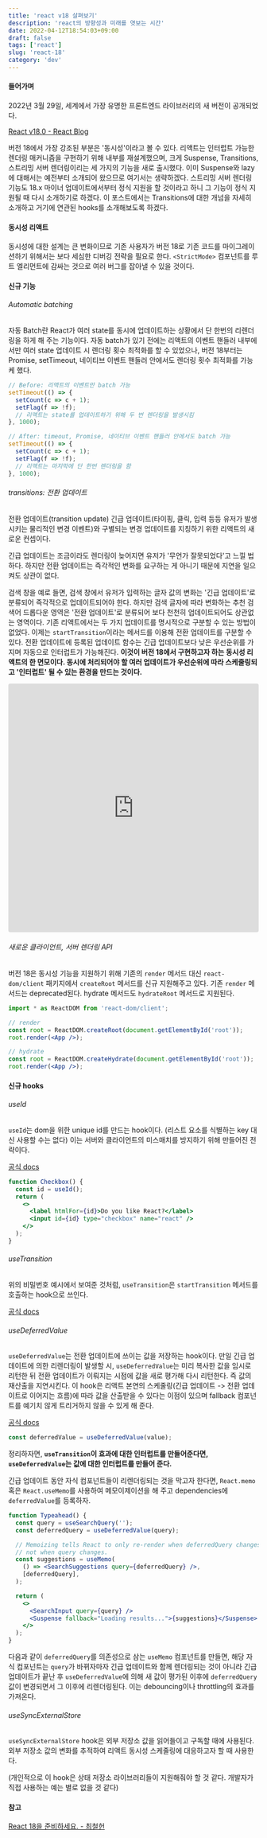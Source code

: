```yaml
---
title: 'react v18 살펴보기'
description: 'react의 방향성과 미래를 엿보는 시간'
date: 2022-04-12T18:54:03+09:00
draft: false
tags: ['react']
slug: 'react-18'
category: 'dev'
---
```


#### 들어가며

2022년 3월 29일, 세계에서 가장 유명한 프론트엔드 라이브러리의 새 버전이 공개되었다.

[React v18.0 - React Blog](https://reactjs.org/blog/2022/03/29/react-v18.html)

버전 18에서 가장 강조된 부분은 '동시성'이라고 볼 수 있다. 리액트는 인터럽트 가능한 렌더링 매커니즘을 구현하기 위해 내부를 재설계했으며, 크게 Suspense, Transitions, 스트리밍 서버 렌더링이리는 세 가지의 기능을 새로 출시했다. 이미 Suspense와 lazy에 대해서는 예전부터 소개되어 왔으므로 여기서는 생략하겠다. 스트리밍 서버 렌더링 기능도 18.x 마이너 업데이트에서부터 정식 지원을 할 것이라고 하니 그 기능이 정식 지원될 때 다시 소개하기로 하겠다. 이 포스트에서는 Transitions에 대한 개넘을 자세히 소개하고 거기에 연관된 hooks를 소개해보도록 하겠다.

#### 동시성 리액트

동시성에 대한 설계는 큰 변화이므로 기존 사용자가 버전 18로 기존 코드를 마이그레이션하기 위해서는 보다 세심한 디버깅 전략을 필요로 한다. `<StrictMode>` 컴포넌트를 루트 엘리먼트에 감싸는 것으로 여러 버그를 잡아낼 수 있을 것이다.

#### 신규 기능

###### Automatic batching

자동 Batch란 React가 여러 state를 동시에 업데이트하는 상황에서 단 한번의 리렌더링을 하게 해 주는 기능이다. 자동 batch가 있기 전에는 리액트의 이벤트 핸들러 내부에서만 여러 state 업데이트 시 렌더링 횟수 최적화를 할 수 있었으나, 버전 18부터는 Promise, setTimeout, 네이티브 이벤트 핸들러 안에서도 렌더링 횟수 최적화를 가능케 했다.

```jsx
// Before: 리액트의 이벤트만 batch 가능
setTimeout(() => {
  setCount(c => c + 1);
  setFlag(f => !f);
  // 리액트는 state를 업데이트하기 위해 두 번 렌더링을 발생시킴
}, 1000);

// After: timeout, Promise, 네이티브 이벤트 핸들러 안에서도 batch 가능
setTimeout(() => {
  setCount(c => c + 1);
  setFlag(f => !f);
  // 리액트는 마지막에 단 한번 렌더링을 함
}, 1000);
```

###### transitions: 전환 업데이트

전환 업데이트(transition update) 긴급 업데이트(타이핑, 클릭, 입력 등등 유저가 발생시키는 물리적인 변경 이벤트)와 구별되는 변경 업데이트를 지칭하기 위한 리액트의 새로운 컨셉이다.

긴급 업데이트는 조금이라도 렌더링이 늦어지면 유저가 '무언가 잘못되었다'고 느낄 법하다. 하지만 전환 업데이트는 즉각적인 변화를 요구하는 게 아니기 때문에 지연을 일으켜도 상관이 없다.

검색 창을 예로 들면, 검색 창에서 유저가 입력하는 글자 값의 변화는 '긴급 업데이트'로 분류되어 즉각적으로 업데이트되어야 한다. 하지만 검색 글자에 따라 변화하는 추천 검색어 드롭다운 영역은 '전환 업데이트'로 분류되어 보다 천천히 업데이트되어도 상관없는 영역이다. 기존 리액트에서는 두 가지 업데이트를 명시적으로 구분할 수 있는 방법이 없었다. 이제는 `startTransition`이라는 메서드를 이용해 전환 업데이트를 구분할 수 있다. 전환 업데이트에 등록된 업데이트 함수는 긴급 업데이트보다 낮은 우선순위를 가지며 자동으로 인터럽트가 가능해진다. **이것이 버전 18에서 구현하고자 하는 동시성 리액트의 한 면모이다. 동시에 처리되어야 할 여러 업데이트가 우선순위에 따라 스케줄링되고 '인터럽트' 될 수 있는 환경을 만드는 것이다.**

<iframe src="https://codesandbox.io/embed/empty-waterfall-1cxjer?fontsize=14&hidenavigation=1&theme=dark"
style="width:100%; height:500px; border:0; border-radius: 4px; overflow:hidden;"
title="empty-waterfall-1cxjer"
allow="accelerometer; ambient-light-sensor; camera; encrypted-media; geolocation; gyroscope; hid; microphone; midi; payment; usb; vr; xr-spatial-tracking"
sandbox="allow-forms allow-modals allow-popups allow-presentation allow-same-origin allow-scripts"></iframe>

###### 새로운 클라이언트, 서버 렌더링 API

버전 18은 동시성 기능을 지원하기 위해 기존의 `render` 메서드 대신 `react-dom/client` 패키지에서 `createRoot` 메서드를 신규 지원해주고 있다. 기존 `render` 메서드는 deprecated된다. hydrate 메서드도 `hydrateRoot` 메서드로 지원된다.

```jsx
import * as ReactDOM from 'react-dom/client';

// render
const root = ReactDOM.createRoot(document.getElementById('root'));
root.render(<App />);

// hydrate
const root = ReactDOM.createHydrate(document.getElementById('root'));
root.render(<App />);
```

#### 신규 hooks

###### useId

`useId`는 dom을 위한 unique id를 만드는 hook이다. (리스트 요소를 식별하는 key 대신 사용할 수는 없다) 이는 서버와 클라이언트의 미스매치를 방지하기 위해 만들어진 전략이다.

[공식 docs](https://reactjs.org/docs/hooks-reference.html#useid)

```jsx
function Checkbox() {
  const id = useId();
  return (
    <>
      <label htmlFor={id}>Do you like React?</label>
      <input id={id} type="checkbox" name="react" />
    </>
  );
}
```

###### useTransition

위의 비밀번호 예시에서 보여준 것처럼, `useTransition`은 `startTransition` 메서드를 호출하는 hook으로 쓰인다.

[공식 docs](https://reactjs.org/docs/hooks-reference.html#usetransition)

###### useDeferredValue

`useDeferredValue`는 전환 업데이트에 쓰이는 값을 저장하는 hook이다. 만일 긴급 업데이트에 의한 리렌더링이 발생할 시, `useDeferredValue`는 미리 복사한 값을 임시로 리턴한 뒤 전환 업데이트가 이뤄지는 시점에 값을 새로 평가해 다시 리턴한다. 즉 값의 재산출을 지연시킨다. 이 hook은 리액트 본연의 스케줄링(긴급 업데이트 -> 전환 업데이트로 이어지는 흐름)에 따라 값을 산출받을 수 있다는 이점이 있으며 fallback 컴포넌트를 예기치 않게 트리거하지 않을 수 있게 해 준다.

[공식 docs](https://reactjs.org/docs/hooks-reference.html#usedeferredvalue)

```jsx
const deferredValue = useDeferredValue(value);
```

정리하자면, **`useTransition`이 효과에 대한 인터럽트를 만들어준다면, `useDeferredValue`는 값에 대한 인터럽트를 만들어 준다.**

긴급 업데이트 동안 자식 컴포넌트들이 리렌더링되는 것을 막고자 한다면, `React.memo` 혹은 `React.useMemo`를 사용하여 메모이제이션을 해 주고 dependencies에 `deferredValue`를 등록하자.

```jsx
function Typeahead() {
  const query = useSearchQuery('');
  const deferredQuery = useDeferredValue(query);

  // Memoizing tells React to only re-render when deferredQuery changes,
  // not when query changes.
  const suggestions = useMemo(
    () => <SearchSuggestions query={deferredQuery} />,
    [deferredQuery],
  );

  return (
    <>
      <SearchInput query={query} />
      <Suspense fallback="Loading results...">{suggestions}</Suspense>
    </>
  );
}
```

다음과 같이 `deferredQuery`를 의존성으로 삼는 `useMemo` 컴포넌트를 만들면, 해당 자식 컴포넌트는 `query`가 바뀌자마자 긴급 업데이트와 함께 렌더링되는 것이 아니라 긴급 업데이트가 끝난 후 `useDeferredValue`에 의해 새 값이 평가된 이후에 `deferredQuery` 값이 변경되면서 그 이후에 리렌더링된다. 이는 debouncing이나 throttling의 효과를 가져온다.

###### useSyncExternalStore

`useSyncExternalStore` hook은 외부 저장소 값을 읽어들이고 구독할 때에 사용된다. 외부 저장소 값의 변화를 추적하여 리액트 동시성 스케줄링에 대응하고자 할 때 사용한다.

(개인적으로 이 hook은 상태 저장소 라이브러리들이 지원해줘야 할 것 같다. 개발자가 직접 사용하는 예는 별로 없을 것 같다)

#### 참고

[React 18을 준비하세요. - 최철헌](https://medium.com/naver-place-dev/react-18%EC%9D%84-%EC%A4%80%EB%B9%84%ED%95%98%EC%84%B8%EC%9A%94-8603c36ddb25)
